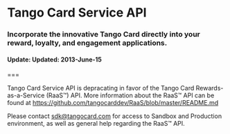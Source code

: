 <h1>Tango Card Service API</h1>
<h3>Incorporate the innovative Tango Card directly into your reward, loyalty, and engagement applications.</h3>
<h4>Update: Updated: 2013-June-15</h4>
===

Tango Card Service API is depracating in favor of the Tango Card Rewards-as-a-Service (RaaS™) API. More information about the RaaS&trade; API can be found at https://github.com/tangocarddev/RaaS/blob/master/README.md

Please contact sdk@tangocard.com for access to Sandbox and Production environment, as well as general help regarding the RaaS&trade; API.

<!--
# Table of Contents #
<ul>
    <li><a href="#introduction">Introduction</a>
        <ul>
            <li><a href="#tango_card_api">Tango Card Service API</a>
                <ul>
                    <li><a href="#tango_card_sdks">Tango Card SDKs</a></li>
                </ul>
            </li>
            <li><a href="#incorporate_tango_card">Incorporate the Tango Card</a></li>
            <li><a href="#open_account">Open Tango Card Account</a>
                <ul>
                    <li><a href="#open_account_register">Register</a></li>
                    <li><a href="#open_account_login">Login</a></li>
                    <li><a href="#open_account_add_funds">Add Funds</a></li>
                </ul>
            </li>
        </ul>
    </li>
    <li><a href="#puchasing_options">Understanding Gift Card Purchasing Options</a>
        <ul>
            <li><a href="#puchasing_options_distribution">Distribution of Gift Cards</a></li>
            <li><a href="#puchasing_options_skus">The Tango Card and other Retailer Brand Gift Cards</a></li>
            <li><a href="#puchasing_options_denominations">Gift Card Denominations</a></li>
            <li><a href="#puchasing_options_templates">The Tango Card and custom Company Email Templates</a></li>
        </ul>
    </li>
    <li><a href="#sdk_support">Tango Card SDKs and Service API Support</a>
        <ul>
            <li><a href="#sdk_support_resolve">Resolving Issues</a>
                <ul>
                    <li><a href="#sdk_support_resolve_fiddler_2">Fiddler 2</a></li>
                    <li><a href="#sdk_support_resolve_tc_diagnostic_tool">Tango Card Service API Diagnostic Tool</a></li>
                </ul>
            </li>
        </ul>
    </li>
    <li><a href="#tango_card_api_overview">Tango Card Service API Overview</a>
        <ul>
            <li><a href="#tango_card_service_requests">Tango Card Service Requests</a>
                <ul>
                    <li><a href="#http_post_request_body">HTTP POST Request Body</a></li>
                    <li><a href="#request_methods">Request Methods</a></li>
                    <li><a href="#response_body">Response Body</a></li>
                </ul>
            </li>
            <li><a href="#tango_card_service_api_endpoints">Tango Card Service API Endpoints</a></li>
            <li><a href="#tango_card_service_api_security">Tango Card Service API Security</a></li>
        </ul>
    </li>
    <li><a href="#tango_card_api_methods">Tango Card Service API Methods</a>
        <ul>
            <li><a href="#request_getavailablebalance">GetAvailableBalance</a>
                <ul>
                    <li><a href="#getavailablebalance_request_params">Request Parameters</a></li>
                    <li><a href="#getavailablebalance_response_types">Response Types</a></li>
                </ul>
            </li>
            <li><a href="#request_purchasecard">PurchaseCard</a>
                <ul>
                    <li><a href="#purchasecard_request_params">Request Parameters</a></li>
                    <li><a href="#purchasecard_response_types">Response Types</a></li>
                </ul>
            </li>
        </ul>
    </li>
    <li><a href="#failure_response_types">Failure Response Types</a>
        <ul>
            <li><a name="failure_response_sys_error" >SYS_ERROR</a></li>
            <li><a name="failure_response_inv_input" >INV_INPUT</a></li>
            <li><a name="failure_response_inv_credential" >INV_CREDENTIAL</a></li>
            <li><a name="failure_response_ins_inv" >INS_INV</a></li>
            <li><a name="failure_response_ins_funds" >INS_FUNDS</a></li>
        </ul>
    </li>
    <li><a href="#license">License</a></li>
    <li><a href="#contact_us">Contact Us</a></li>
</ul>

<a name="introduction"></a>
# Introduction #

<a name="tango_card_api"></a>
## Tango Card Service API ##
The `Tango Card Service API` provides a flexible, secure, and straight forward solution for integrating into reward, loyalty, and engagement applications for purchasing the Tango Card from their funded Tango Card account on https://www.tangocard.com. 

<a name="tango_card_sdks"></a>
### Tango Card SDKs ###
For those developers who do not wish to develop directly with our Tango Card Service API, there are several `Tango Card SDKs` currently available that use the Tango Card Service API:
<ul>
    <li><a href="https://github.com/tangocarddev/TangoCard_DotNet_SDK" target="_blank">Tango Card C#/.Net 4.0 SDK</a></li>
    <li><a href="https://github.com/tangocarddev/TangoCard_PHP_SDK" target="_blank">Tango Card PHP SDK</a></li>
    <li><a href="https://github.com/tangocarddev/TangoCard_Java_SDK" target="_blank">Tango Card Java SDK</a></li>
    <li><a href="https://github.com/tangocarddev/TangoCard_Ruby_SDK" target="_blank">Tango Card Ruby SDK</a></li>
    <li><a href="https://github.com/tangocarddev/TangoCard_jQuery_Plugin" target="_blank">Tango Card jQuery Plugin</a></li>
</ul>

<a name="incorporate_tango_card"></a>
## Incorporate the Tango Card ##
The Tango Card Service API allows you to incorporate the innovative Tango Card directly into your reward, loyalty, and engagement applications.

Tango Card is the "exactly what you want" gift card and allows the recipient to use their value exactly how they want � they can select a premier gift card, they can divide their value among Brands, they can use some today and save the rest for another day. They can also donate to a non-profit organization. 

Tango Card value can be used via the web or from almost any mobile device. There are no fees or expiration dates of any kind. It's great for the recipient, and even better for you because it is an entire gift card program delivered in one card allowing you to focus on your core business.

Tango Card solutions are already used by Microsoft Bing, FedEx, Extole, Plink, beintoo, Lead Valu, Getty Images, and many others.

<a name="open_account"></a>
## Open Tango Card Account ##

In order to use the Tango Card Service API, it is required to open and fund a Tango Card account on https://www.tangocard.com

<a name="open_account_register"></a>
### Register ###

First, register to open a Tango Card account: <a href="https://www.tangocard.com/user/register" target="_blank">Register</a> 

The provided 'username (email address)' and 'password' will be the same as what will be used for authenticating usage of the Tango Card Service API's methods.

<a name="open_account_login"></a>
### Login ###

Second, to verify availability of your production account by using login: <a href="https://www.tangocard.com/user/login" target="_blank">Login</a>

<a name="open_account_add_funds"></a>
### Add Funds ###

Third, in order to purchase the Tango Card through the Tango Card Service API, there must be funds within your Tango Card account.

Fund your account here either by 'wire transfer', 'check', or 'credit card': <a href="https://www.tangocard.com/user/addfunds" target="_blank">Add Funds</a>

<a name="puchasing_options"></a>
# Understanding Gift Card Purchasing Options #

After opening and funding your Tango Card account, then you are ready to begin using the Tango Card Service API to access your account for getting available balance and for purchasing gift cards.

When you are ready to purchase a card, the Tango Card Service API has several options:

<dl>
    <dt>
    <a name="puchasing_options_distribution"></a>
    Distribution of Digital Gift Cards - parameter <code>tcSend</code> - boolean - <b>required</b></dt>
    <dd>
        Through the Tango Card Service API you can purchase Tango Card gift cards with your choice of delivery:
        <ul>
            <li><code>tcSend = true</code> - Have Tango Card service send gift cards directly to recipients via email which will include live gift card codes.</li>
            <li><code>tcSend = false</code> - You take the returned live gift card codes for you to customize and redistribute.</li>
        </ul>
    </dd>
    
    <dt>
    <a name="puchasing_options_skus"></a>
    The Tango Card and other Retailer Brand Gift Cards SKUs - parameter <code>cardSKU</code> - string - <b>required</b></dt>
    <dd>The API is optimized for ordering the Tango Card, which is SKU <code>"tango-card"</code>.

    <br>If you have questions about potentially incorporating other brands or digital goods in your program, then please do contact us at <a href="mailto:sdk@tangocard.com?Subject=Tango Card Service API Question">sdk@tangocard.com</a>. We will respond to inquiries within one business day.
    </dd>
    
    <dt>
    <a name="puchasing_options_denominations"></a>
    Gift Card Denominations - parameter <code>cardValue</code> - integer - <b>required</b></dt>
    <dd>Each gift card SKU has it own allowed set of denominations that can to assigned to parameter <code>cardValue</code>.
    <br/>For SKU <code>"tango-card"</code>, the available denomination in cents starting at <code>1 cents</code> ($0.01) to a maximum of user's available account balance (in cents).
    <br/>To find out about other available denominations for potentially incorporating other SKUs that can be assigned to parameter <code>cardValue</code>, then please do contact us at <a href="mailto:sdk@tangocard.com?Subject=Tango Card Service API Question">sdk@tangocard.com</a>. We will respond to inquiries within one business day.
    </dd>
    
    <dt>
    <a name="puchasing_options_templates"></a>
    The Tango Card and custom Company Email Templates - parameter <code>companyIdentifier</code> - string - <b>optional</b></dt>
    <dd>If you choose to have the Tango Card Service API send digital gift cards by setting <code>tcSend</code> to <code>true</code>, then by default the gift card information within a Tango Card email template.
    <br>If you prefer to have the Tango Card Service API send the gift card information with a custom email template (with your own branding), then please do contact us at <a href="mailto:sdk@tangocard.com?Subject=Tango Card Service API Question">sdk@tangocard.com</a>. We will respond to inquiries within one business day.
    </dd>
</dl>

<a name="sdk_support"></a>
# Tango Card SDKs and Service API Support #
If you have any questions with the Tango Card Service API, please contact us at <a href="mailto:sdk@tangocard.com?Subject=Tango Card Service API Question">sdk@tangocard.com</a>. We will respond to inquiries within one business day.

If you have any issues using this API, such as bugs or change requests, then please do <a href="https://github.com/tangocarddev/General/issues?state=open" target="_blank">Open Issue</a> in this repository.

<a name="sdk_support_resolve"></a>
## Resolving Issues ##

To expidite any issues you might be experiencing with our `Tango Card Service API` or our `Tango Card SDKs`, gather as much information by using the following two resolution approaches, and include the results when you contact us through <a href="mailto:sdk@tangocard.com?Subject=Tango Card Service API Question">sdk@tangocard.com</a>. We will respond to inquiries within one business day.

<a name="sdk_support_health_check"></a>
### Service Health Check ###

If you are having any issues with either INTEGRATION or PRODUCTION Tango Card Service API, check the endpoints' availability through a browser using the following health check URLs which should return a webpage with the text `"alive"`:

* INTEGRATION: [https://int.tangocard.com/Health/check](https://int.tangocard.com/Health/check)
* PRODUCTION: [https://api.tangocard.com/Health/check](https://api.tangocard.com/Health/check)

<a name="sdk_support_resolve_fiddler_2"></a>
### Fiddler 2 ###

The best way to resolve any issues that pertain to using our Tango Card SDKs or our Tango Card Service API is by using this freely available tool <a href="http://www.fiddler2.com/fiddler2/" target="_blank">`Fiddler 2 - Web Debugging Proxy`</a>, and providing us with the raw request and response bodies using its `Inspectors` tab feature.

Using `Fiddler 2` will provide us with the most complete detail and the fastest response from Tango Card by understanding if there is an issue on how a request was presented to our service, or if it is an issue with our service on how we replied to your request.

#### Fiddler 2 Example - Raw Request from Client - Get Available Balance ####

```Text
POST https://int.tangocard.com/Version2/GetAvailableBalance HTTP/1.1
Accept: application/json, text/javascript, */*; q=0.01
Accept-Language: en-us
Content-Type: application/json; charset=UTF-8
Accept-Encoding: gzip, deflate
User-Agent: Mozilla/5.0 (compatible; MSIE 9.0; Windows NT 6.1; WOW64; Trident/5.0)
Host: int.tangocard.com
Content-Length: 69
Connection: Keep-Alive
Cache-Control: no-cache
 
{"username":"third_party_int@tangocard.com","password":"integrateme"}
```
 
#### Fiddler 2 Example - Raw Response from Service - Get Available Balance ####

```Text
HTTP/1.1 200 OK
Date: Wed, 26 Sep 2012 04:30:36 GMT
Server: Apache/2.2.22 (Ubuntu)
X-Powered-By: PHP/5.3.10-1ubuntu3.3
Access-Control-Allow-Origin: *
Content-Length: 68
Connection: close
Content-Type: application/json
 
{"responseType":"SUCCESS","response":{"availableBalance":873431432}}
```

<a name="sdk_support_resolve_tc_diagnostic_tool"></a>
### Tango Card Service API Diagnostic Tool ###

Within our <a href="https://github.com/tangocarddev/TangoCard_jQuery_Plugin" target="_blank"><code>Tango Card jQuery Plugin</code></a> examples, there is diagnostic tool which communicates with `Tango Card Service API` through <a href="http://api.jquery.com/jQuery.ajax/" target="_blank"><code>jQuery.ajax()</code></a> calls. It is useful for making raw calls to our service: <a href="https://github.com/tangocarddev/TangoCard_jQuery_Plugin#tango_card_service_api_diagnostic_tool" target="_blank">Tango Card Service API Diagnostic Tool</a>.

<a name="tango_card_api_overview"></a>
# Tango Card Service API Overview #

<a name="tango_card_api_requests"></a>
## Tango Card Service API Requests ##

With the Tango Card Service API, every request has a corresponding success-case response object. There are also several failure-case response objects which are shared between calls. The specifics of the request and response objects will be described in <a href="#tango_card_api_methods">Tango Card Service API Methods</a>.

<a name="http_post_request_body"></a>
### HTTP POST Request Body ###

All requests are via JSON-encoded objects as the payload of a HTTP POST call on a specified method. As an example, if the input listed below was "sku" then the POST body might look like:

```json
{"sku":"tango-card"}
```

Thereby, HTTP POST's `"Content-Type"` is expected to be <a href="http://tools.ietf.org/html/rfc4627" target="_blank">`application/json; charset=utf-8`</a>.

`Content-type: application/json; charset=utf-8` designates the content to be in JSON format, encoded in the UTF-8 character encoding. Designating the encoding is somewhat redundant for JSON, since the default encoding for JSON is UTF-8. So in this case the receiving server apparently is happy knowing that it's dealing with JSON and assumes that the encoding is UTF-8 by default, that's why it works with or without the header.

<a name="request_methods"></a>
### Request Methods ###

The available request methods through our API endpoints are:
<dl>
    <dt>GetAvailableBalance</dt>
    <dd>Request the available balance to the user whose authentication was supplied..</dd>
    <dt>PurchaseCard</dt>
    <dd>Purchase Tango Cards from account funded by user.</dd>
</dl>

<a name="response_body"></a>
### Response Body ###

All responses are a JSON-encoded object with the format of:

<dl>
    <dt>"responseType":</dt
    <dd>STRING</dd>
    <dt>"response":<dt>
    <dd>JSON OBJECT</dd>
</dl>
  
The value of "responseType" will influence the format of the object in response. For "responseType" of "SUCCESS", then the "response" will provide a JSON-encoded object with requested data. For other "responseType" cases are considered failure response and are detailed within section below <a href="#failure_response_types">Failure Response Types</a>.

<a name="tango_card_service_api_endpoints"></a>
## Tango Card Service API Endpoints ##

Available are two endpoints that provide the Tango Card Service API:
<dl>
    <dt><code>INTEGRATION</code></dt> 
    <dd>
        <ul>
            <li>Expected to be used for development and testing purposes.</li>
            <li><b>Important:</b> Purchases from this endpoint will: 
                <ul>
                    <li>Use funds from our test account.</li>
                    <li>Send real emails (with fake codes), so only use recipient email addresses you control for testing purposes.</li>
                </ul>
            </li>
            <li>Secure Endpoint URL: <code>https://int.tangocard.com/Version2</code></li>
            <li>Login to use our testing account through this endpoint is:
                <dl>
                    <dt>Username:</dt>
                    <dd>third_party_int@tangocard.com</dd>
                    <dt>Password:</dt>
                    <dd>integrateme</dd>
                </dl>
            </li>
        </ul>
    </dd>
    <dt><code>PRODUCTION</code></dt>
    <dd>
        <ul>
            <li>Performs actual card purchase requests.</li>
            <li><b>Important:</b> Purchases from this endpoint will: 
                <ul>
                    <li>Use funds from <b>your Tango Card account</b>!</li>
                    <li>Send real emails (with live codes), only use recipient email addresses you wish to deliver to.</li>
                </ul>
            </li>
            <li>Endpoint URL: <code>https://api.tangocard.com/Version2</code></li>
            <li>Login to use your production account through this endpoint is:
                <dl>
                    <dt>Username:</dt>
                    <dd>Your Tango Card account's username (email address)</dd>
                    <dt>Password:</dt>
                    <dd>Your Tango Card account's password</dd>
                </dl>
            </li>
        </ul>
    </dd>
</dl>

<a name="tango_card_service_api_security"></a>
## Tango Card Service API Security ##

Tango Card Service API Requests are performed using secure HTTP POST via <a href="http://en.wikipedia.org/wiki/Transport_Layer_Security" target="_blank">"TLS/SSL"</a>.

The use of SSL allows for securely transmitting data and prevents <a href="http://en.wikipedia.org/wiki/Man-in-the-middle_attack" target="_blank">man-in-the-middle attacks</a>.

The lack of sessions and the inability to communicate with the API over HTTP prevents <a href="http://en.wikipedia.org/wiki/Session_hijacking" target="_blank">session hijacking</a> and <a href="http://en.wikipedia.org/wiki/Cross-site_request_forgery" target="_blank">cross-site request forgery</a>.

<a name="tango_card_api_methods"></a>
# Tango Card Service API Methods #

<a name="request_getavailablebalance"></a> 
## GetAvailableBalance ##

<dl>
    <dt>Description</dt>
    <dd>Request the available balance to the user whose authentication was supplied.</dd>
</dl>

<a name="getavailablebalance_request_params"></a>
### Request Parameters ###
<dl>
    <dt>username</dt>
    <dd>https://www.tangocard.com user account's username</dd>
    <dt>password</dt>
    <dd>https://www.tangocard.com user account's password</dd>
</dl>

#### Example `HTTP POST` Request ####

```http
POST https://int.tangocard.com/Version2/GetAvailableBalance HTTP/1.1
Content-Type: application/json
Host: int.tangocard.com
Content-Length: 69
Expect: 100-continue
Connection: Keep-Alive

{
    "username":"third_party_int@tangocard.com",
    "password":"integrateme"
}
```

<a name="getavailablebalance_response_types"></a>
### Response Types ###

<dt>Success Response Type:</dt>
    <dd>
        <dl>
            <dt>SUCCESS</dt>
            <dd>JSON Object:
                <dl>
                    <dt><code>availableBalance</code></dt>
                    <dd>integer - The balance available to the user in cents (100 = $1.00).
                    </dd>
                </dl>
            </dd>
        </dl>
    </dd>
    <dt>Failure Response Types:</dt>
    <dd>See details for each within next section.
        <dl>
            <dt><a name="failure_response_inv_credential" ><code>INV_CREDENTIAL</code></a></dt>
            <dt><a name="failure_response_sys_error" ><code>SYS_ERROR</code></a></dt>
        </dl>
    </dd>
</dl>

#### Example `SUCCESS` Response Type ####

```http
HTTP/1.1 200 OK
Date: Fri, 21 Sep 2012 04:42:56 GMT
Server: Apache/2.2.22 (Ubuntu)
X-Powered-By: PHP/5.3.10-1ubuntu3.3
Access-Control-Allow-Origin: *
Content-Length: 68
Connection: close
Content-Type: application/json

{
    "responseType":"SUCCESS",
    "response":
        {
            "availableBalance":873486842
        }
}
```

<a name="request_purchasecard"></a>
## PurchaseCard ##

<dl>
    <dt>Description</dt>
    <dd>Purchase a single card to be delivered as described.</dd>
</dl>

<a name="purchasecard_request_params"></a>
### Request Parameters ###
<dl>
    <dt>username</dt>
    <dd>https://www.tangocard.com user account's username</dd>
    <dt>password</dt>
    <dd>https://www.tangocard.com user account's password</dd>
    <dt>cardSku</dt>
    <dd>string - The SKU of the card to purchase. The SKU for the Tango Card is "tango-card". For other SKUs, please refer to this section: <a href="#start_using_gift_cards">The Tango Card and other Retailer Brand Gift Cards</a></dd>
    <dt>cardValue</dt>
    <dd>integer - The value of the card to purchase in cents (100 = $1.00).</dd>
    <dt>tcSend</dt>
    <dd>boolean - Whether Tango Card will send the email to the user.</dd>
    <dt>recipientName</dt>
    <dd>string (length 1 - 255, required if tcSend=true) - The name of the person receiving the card.</dd>
    <dt>recipientEmail</dt>
    <dd>string (length 3 - 255, required if tcSend=true) - The email address of the person receiving the card.</dd>
    <dt>giftMessage</dt>
    <dd>string (length 1 - 255, required if tcSend=true) - A message from the sender of the card to the recipient. May be null, but must exist if tcSend = true.</dd>
    <dt>giftFrom</dt>
    <dd>string (length 1 - 255, required if tcSend=true) - The name of the person sending the card.</dd>
    <dt>companyIdentifier</dt>
    <dd>string (length 1 - 255, optional if tcSend=true) - Identifier of .</dd>
</dl>

#### Example `HTTP POST` Request ####

```http
POST https://int.tangocard.com/Version2/PurchaseCard HTTP/1.1
Content-Type: application/json
Host: int.tangocard.com
Content-Length: 201
Expect: 100-continue

{
  "username": "third_party_int@tangocard.com",
  "password": "integrateme",
  "cardSku": "tango-card",
  "cardValue": 500,
  "tcSend": true,
  "recipientName": "Jeff Tanner",
  "recipientEmail": "jeff@tangocard.com",
  "giftMessage": "Sorry for the trouble. Here is a Tango Card.",
  "giftFrom": "Jeff Tango Card Dev",
  "companyIdentifier": "Tango Card"
}
```

<a name="purchasecard_response_types"></a>
### Response Types ###

<dl>
    <dt>Success Response Type:</dt>
    <dd>
        <dl>
            <dt>SUCCESS</dt>
            <dd>JSON Object:
                <dl>
                    <dt><code>referenceOrderId</code></dt>
                    <dd>string - Confirmation number of purchase.</dd>
                    <dt><code>cardToken</code></dt>
                    <dd>string - Card reference to the aforementioned purchase..</dd>
                    <dt><code>cardNumber</code></dt>
                    <dd>string|null - If available, the card number provided to the recipient to be used at redemption of eGift Card upon the www.tangocard.com site.</dd>
                    <dt><code>cardPin</code></dt>
                    <dd>string|null - If available, the card pin provided to the recipient used to validate provided eGift Card number a redemption upon the www.tangocard.com site.</dd>
                    <dt><code>claimUrl</code></dt>
                    <dd>string|null - If available, the claim URL is an address to a web page on the World Wide Web. This URL can only be accessed through the email you received. It is a unique URL, meaning that it cannot be duplicated or altered.</dd>
                    <dt><code>challengeKey</code></dt>
                    <dd>string|null - If available, the challenge key provides access, which can be found next to the aforementioned claim URL. You will be prompted to input your Challenge Key when you try to open your eGift Card.</dd>
                    <dt><code>eventNumber</code></dt>
                    <dd>string|null - If available depending upon provided card SKU, then the event number is used when replacing lost card.</dd>
                </dl>
            </dd>
        </dl>
    </dd>
    <dt>Failure Response Types:</dt>
    <dd>See details for each within next section.
        <dl>
            <dt><a name="failure_response_inv_credential" ><code>INV_CREDENTIAL</code></a></dt>
            <dt><a name="failure_response_inv_input" ><code>INV_INPUT</code></a></dt>
            <dt><a name="failure_response_ins_inv" ><code>INS_INV</code></a></dt>
            <dt><a name="failure_response_ins_funds" ><code>INS_FUNDS</code></a></dt>
            <dt><a name="failure_response_sys_error" ><code>SYS_ERROR</code></a></dt>
        </dl>
    </dd>
</dl>


### Example `SUCCESS` Response Type ###

```http
HTTP/1.1 200 OK
Date: Fri, 21 Sep 2012 04:42:57 GMT
Server: Apache/2.2.22 (Ubuntu)
X-Powered-By: PHP/5.3.10-1ubuntu3.3
Access-Control-Allow-Origin: *
Content-Length: 172
Connection: close
Content-Type: application/json

{
    "responseType": "SUCCESS",
    "response": {
        "referenceOrderId": "113-03237814-26",
        "cardToken": "51513caf481aa9.81359796",
        "cardNumber": "7001-3040-0191-1147-118",
        "cardPin": "536454",
        "claimUrl": null,
        "challengeKey": "7001304001911147118",
        "eventNumber": null
    }
}
```

<a name="failure_response_types" ></a>
# Failure Response Types #

Here are the following expected failure response types that can be returned from Tango Card Service API endpoint.

<a name="failure_response_sys_error" ></a>
### `SYS_ERROR` ###

An error happened on our end. The call may may be re-tried, however if the error persists please contact us.

<dl>
    <dt>errorCode<dt>
    <dd>string - An internal error code that we can use to track down where the error occurred.</dd>
</dl>

#### Example `SYS_ERROR` Response Type ####

```http
HTTP/1.1 200 OK
Date: Fri, 21 Sep 2012 05:34:08 GMT
Server: Apache/2.2.22 (Ubuntu)
X-Powered-By: PHP/5.3.10-1ubuntu3.3
Access-Control-Allow-Origin: *
Content-Length: 65
Connection: close
Content-Type: application/json

{
    "responseType":"SYS_ERROR",
    "response":
        {
            "errorCode":"TPC:PC:35"
        }
}
```
    
<a name="failure_response_inv_input" ></a>
### `INV_INPUT` ###

One (or more) of the supplied inputs didn�t meet the requirements. The request should be altered before resubmitting.

<dl>
    <dt>invalid<dt>
    <dd>JSON object - The object�s properties are the name of the invalid field, the value of the property is description of the associated problem.</dd>
</dl>

#### Example `INV_INPUT` Response Type ####

```http
HTTP/1.1 200 OK
Date: Fri, 21 Sep 2012 05:07:19 GMT
Server: Apache/2.2.22 (Ubuntu)
X-Powered-By: PHP/5.3.10-1ubuntu3.3
Access-Control-Allow-Origin: *
Content-Length: 98
Connection: close
Content-Type: application/json

{
    "responseType":"INV_INPUT",
    "response":
        {
            "invalid":
            {
                "cardSku":"SKU does not appear to be valid."
            }
        }
}
```
    
<a name="failure_response_inv_credential" ></a>
### `INV_CREDENTIAL` ###

The credential was either missing, or something was wrong with it. The request should be altered before resubmitting.

<dl>
    <dt>message<dt>
    <dd>string - A description of what appeared to be wrong with the supplied credential.</dd>
</dl>

#### Example `INV_CREDENTIAL` Response Type ####

<dl>
    <dt><code>TCP:PNPA:3</code></dt>
    <dd>Provided user credentials are not valid.</dd>
</dl>

```http
HTTP/1.1 200 OK
Date: Fri, 21 Sep 2012 05:07:17 GMT
Server: Apache/2.2.22 (Ubuntu)
X-Powered-By: PHP/5.3.10-1ubuntu3.3
Access-Control-Allow-Origin: *
Content-Length: 69
Connection: close
Content-Type: application/json

{
    "responseType":"INV_CREDENTIAL",
    "response":
        {
            "message":"TCP:PNPA:3"
        }
}
```
    
<a name="failure_response_ins_inv" ></a>
### `INS_INV` ###

We don�t have enough available inventory to fulfill the request. The request should be altered before resubmitting.

<dl>
    <dt>sku<dt>
    <dd>string - The SKU that we couldn�t fulfill.</dd>
    <dt>value<dt>
    <dd>integer - The value that we couldn�t fulfill.</dd>
</dl>
    
<a name="failure_response_ins_funds" ></a>
### `INS_FUNDS` ###

The account associated with the authenticated user doesn�t have enough available balance to cover the cost of the purchase.

<dl>
    <dt>availableBalance<dt>
    <dd>integer - The balance currently available in cents (100 = $1.00).</dd>
    <dt>orderCost<dt>
    <dd>integer - The amount the order would cost to complete in cents (100 = $1.00).</dd>
</dl>

#### Example `INS_FUNDS` Response Type ####

```http
HTTP/1.1 200 OK
Date: Fri, 21 Sep 2012 05:07:18 GMT
Server: Apache/2.2.22 (Ubuntu)
X-Powered-By: PHP/5.3.10-1ubuntu3.3
Access-Control-Allow-Origin: *
Content-Length: 78
Connection: close
Content-Type: application/json

{
    "responseType":"INS_FUNDS",
    "response":
        {
            "availableBalance":0,
            "orderCost":100
        }
}
```

<a name="license"></a>
# License #

The Tango Card Service API is free to use, given some restrictions. Please see the <a href="href="https://github.com/tangocarddev/General/blob/master/LICENSE.md" target="_blank">LICENSE</a> file for details.

<a name="contact_us"></a>
# Contact Us #

If you have any questions about using this SDK, please do contact us at <a href="mailto:sdk@tangocard.com?Subject=Tango Card Service API Question">sdk@tangocard.com</a>. We will respond to inquiries within one business day.

To learn more about Tango Card integration solutions, call 1.877.55.TANGO (1.877.558.2646).
-->
